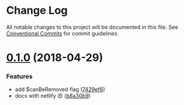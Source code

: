 # Change Log

All notable changes to this project will be documented in this file.
See [Conventional Commits](https://conventionalcommits.org) for commit guidelines.

<a name="0.1.0"></a>
# [0.1.0](https://github.com/FGRibreau/ui-predicate/compare/ui-predicate-angular@0.0.3...ui-predicate-angular@0.1.0) (2018-04-29)


### Features

* add $canBeRemoved flag ([7429ef6](https://github.com/FGRibreau/ui-predicate/commit/7429ef6))
* docs with netlify 😍 ([b8a30b9](https://github.com/FGRibreau/ui-predicate/commit/b8a30b9))
